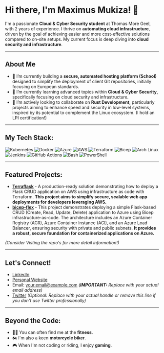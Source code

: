 # Hi there, I'm Maximus Mukiza! 👋

I'm a passionate **Cloud & Cyber Security student** at Thomas More Geel, with 2 years of experience. I thrive on **automating cloud infrastructure**, driven by the goal of achieving easier and more cost-effective solutions compared to on-site setups. My current focus is deep diving into **cloud security and infrastructure**.

---

## About Me

- 🔭 I’m currently building a **secure, automated hosting platform (School)** designed to simplify the deployment of client Git repositories, initially focusing on European standards.
- 🌱 I’m currently learning advanced topics within **Cloud & Cyber Security**, specifically focusing on cloud security and infrastructure.
- 👯 I’m actively looking to collaborate on **Rust Development**, particularly projects aiming to enhance speed and security in low-level systems, inspired by its potential to complement the Linux ecosystem. (I hold an LPI certification!)

---

## My Tech Stack:

![Kubernetes](https://img.shields.io/badge/Kubernetes-326CE5?style=for-the-badge&logo=kubernetes&logoColor=white)
![Docker](https://img.shields.io/badge/Docker-2496ED?style=for-the-badge&logo=docker&logoColor=white)
![Azure](https://img.shields.io/badge/Azure-0078D4?style=for-the-badge&logo=microsoftazure&logoColor=white)
![AWS](https://img.shields.io/badge/AWS-232F3E?style=for-the-badge&logo=amazon-aws&logoColor=white)
![Terraform](https://img.shields.io/badge/Terraform-7B42BC?style=for-the-badge&logo=terraform&logoColor=white)
![Bicep](https://img.shields.io/badge/Bicep-1845A3?style=for-the-badge&logo=azuredevops&logoColor=white)
![Arch Linux](https://img.shields.io/badge/Arch%20Linux-1793D1?style=for-the-badge&logo=archlinux&logoColor=white)
![Jenkins](https://img.shields.io/badge/Jenkins-D24939?style=for-the-badge&logo=jenkins&logoColor=white)
![GitHub Actions](https://img.shields.io/badge/GitHub%20Actions-267BFF?style=for-the-badge&logo=githubactions&logoColor=white)
![Bash](https://img.shields.io/badge/GNU%20Bash-4EAA25?style=for-the-badge&logo=gnubash&logoColor=white)
![PowerShell](https://img.shields.io/badge/PowerShell-5391FE?style=for-the-badge&logo=powershell&logoColor=white)

---

## Featured Projects:

* [**Terraflask**](https://github.com/Grambot-ops/Terraflask) - A production-ready solution demonstrating how to deploy a Flask CRUD application on AWS using infrastructure as code with Terraform. **This project aims to simplify secure, scalable web app deployments for developers leveraging AWS.**
* [**bicep-flex**](https://github.com/Grambot-ops/bicep-flex) - This project demonstrates deploying a simple Flask-based CRUD (Create, Read, Update, Delete) application to Azure using Bicep infrastructure-as-code. The architecture includes an Azure Container Registry (ACR), Azure Container Instance (ACI), and an Azure Load Balancer, ensuring security with private and public subnets. **It provides a robust, secure foundation for containerized applications on Azure.**

*(Consider Visting the repo's for more detail information!)*

---

## Let's Connect!

* [LinkedIn](https://www.linkedin.com/in/maximus-mukiza-1523a5297/)
* [Personal Website](https://mmt-labs.be/)
* Email: [your.email@example.com](mailto:your.email@example.com) *(**IMPORTANT:** Replace with your actual email address)*
* [Twitter](https://twitter.com/yourtwitterhandle) *(Optional: Replace with your actual handle or remove this line if you don't use Twitter professionally)*

---

## Beyond the Code:

-   🏋️‍♂️ You can often find me at the **fitness**.
-   🏍️ I'm also a keen **motorcycle biker**.
-   🎮 When I'm not coding or riding, I enjoy **gaming**.
